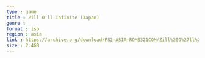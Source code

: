 ```yaml
---
type : game
title : Zill O'll Infinite (Japan)
genre : 
format : iso
region : asia
link : https://archive.org/download/PS2-ASIA-ROMS321COM/Zill%20O%27ll%20Infinite%20%28Japan%29.7z
size : 2.4GB
---
```

